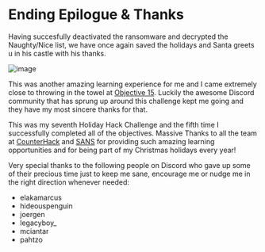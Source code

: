 # Ending Epilogue & Thanks #

Having succesfully deactivated the ransomware and decrypted the Naughty/Nice list, we have once again saved the holidays and Santa greets u in his castle with his thanks.

![image](https://github.com/user-attachments/assets/9d9235b4-0dfd-4557-9315-b8b8f1e757ab)

This was another amazing learning experience for me and I came extremely close to throwing in the towel at [Objective 15](OBJECTIVE%2015%20-%20Decrypt%20the%20Naughty-Nice%20List.md).  Luckily the awesome Discord community that has sprung up around this challenge kept me going and they have my most sincere thanks for that.

This was my seventh Holiday Hack Challenge and the fifth time I successfully completed all of the objectives.
Massive Thanks to all the team at [CounterHack](https://www.counterhack.com/) and [SANS](https://www.sans.org/) for providing such amazing learning opportunities and for being part of my Christmas holidays every year!

Very special thanks to the following people on Discord who gave up some of their precious time just to keep me sane, encourage me or nudge me in the right direction whenever needed:

-	elakamarcus
-	hideouspenguin
-	joergen
-	legacyboy_
-	mciantar
-	pahtzo
